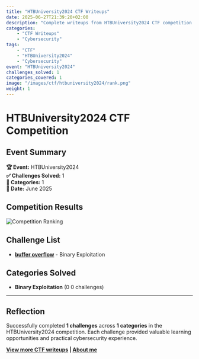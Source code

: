 ```yaml
---
title: "HTBUniversity2024 CTF Writeups"
date: 2025-06-27T21:39:20+02:00
description: "Complete writeups from HTBUniversity2024 CTF competition - 1 challenges solved across 1 categories"
categories:
    - "CTF Writeups"
    - "Cybersecurity"
tags:
    - "CTF"
    - "HTBUniversity2024"
    - "Cybersecurity"
event: "HTBUniversity2024"
challenges_solved: 1
categories_covered: 1
image: "/images/ctf/htbuniversity2024/rank.png"
weight: 1
---
```


# HTBUniversity2024 CTF Competition

## Event Summary

**🏆 Event:** HTBUniversity2024  
**✅ Challenges Solved:** 1  
**🎯 Categories:** 1  
**📅 Date:** June 2025

## Competition Results

![Competition Ranking](/images/ctf/htbuniversity2024/rank.png)

## Challenge List

- **[buffer overflow](/ctf/htbuniversity2024/buffer-overflow/)** - Binary Exploitation


## Categories Solved

- **Binary Exploitation** (0
0 challenges)

---

## Reflection

Successfully completed **1 challenges** across **1 categories** in the HTBUniversity2024 competition. Each challenge provided valuable learning opportunities and practical cybersecurity experience.

**[View more CTF writeups](/ctf) | [About me](/about)**

